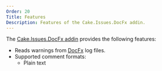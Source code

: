 ```yaml
---
Order: 20
Title: Features
Description: Features of the Cake.Issues.DocFx addin.
---
```

The [Cake.Issues.DocFx addin] provides the following features:

* Reads warnings from [DocFx] log files.
* Supported comment formats:
  * Plain text

[Cake.Issues.DocFx addin]: https://www.nuget.org/packages/Cake.Issues.DocFx
[DocFx]: https://dotnet.github.io/docfx/